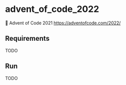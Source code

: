 # advent_of_code_2022

🎄 Advent of Code 2021 https://adventofcode.com/2022/

## Requirements

TODO

## Run

TODO
